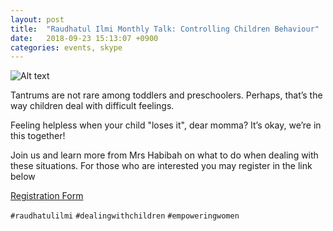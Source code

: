 ```yaml
---
layout: post
title:  "Raudhatul Ilmi Monthly Talk: Controlling Children Behaviour"
date:   2018-09-23 15:13:07 +0900
categories: events, skype
---
```

![Alt text](https://scontent-nrt1-1.xx.fbcdn.net/v/t1.0-9/41601921_1802124276571151_7672614836970192896_n.png?_nc_cat=101&oh=5018cbc7393e5f1e5128f13f35fbc929&oe=5C628400)

Tantrums are not rare among toddlers and preschoolers. Perhaps, that’s the way children deal with difficult feelings.

Feeling helpless when your child "loses it", dear momma? It’s okay, we’re in this together!

Join us and learn more from Mrs Habibah on what to do when dealing with these situations.
For those who are interested you may register in the link below

[Registration Form](https://goo.gl/forms/J0siyXBorCkm8glm2)


`#raudhatulilmi`
`#dealingwithchildren`
`#empoweringwomen`
